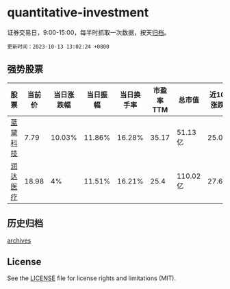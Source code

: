 # quantitative-investment

证券交易日，9:00-15:00，每半时抓取一次数据，按天[归档](archives)。

`更新时间：2023-10-13 13:02:24 +0800`

## 强势股票

|股票|当前价|当日涨跌幅|当日振幅|当日换手率|市盈率TTM|总市值|近10日涨跌幅|
|----|----|----|----|----|----|----|----|
|[蓝黛科技](https://xueqiu.com/S/SZ002765)|7.79|10.03%|11.86%|16.28%|35.17|51.13亿|25.04%|
|[润达医疗](https://xueqiu.com/S/SH603108)|18.98|4%|11.51%|16.21%|25.4|110.02亿|27.64%|

## 历史归档

[archives](archives)

## License

See the [LICENSE](LICENSE) file for license rights and limitations (MIT).